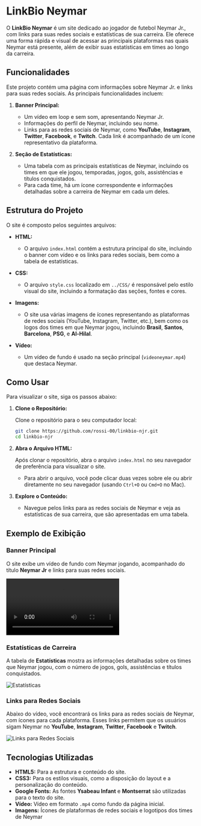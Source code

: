 # LinkBio Neymar

O **LinkBio Neymar** é um site dedicado ao jogador de futebol Neymar Jr., com links para suas redes sociais e estatísticas de sua carreira. Ele oferece uma forma rápida e visual de acessar as principais plataformas nas quais Neymar está presente, além de exibir suas estatísticas em times ao longo da carreira.

## Funcionalidades

Este projeto contém uma página com informações sobre Neymar Jr. e links para suas redes sociais. As principais funcionalidades incluem:

1. **Banner Principal:**
   - Um vídeo em loop e sem som, apresentando Neymar Jr.
   - Informações do perfil de Neymar, incluindo seu nome.
   - Links para as redes sociais de Neymar, como **YouTube**, **Instagram**, **Twitter**, **Facebook**, e **Twitch**. Cada link é acompanhado de um ícone representativo da plataforma.

2. **Seção de Estatísticas:**
   - Uma tabela com as principais estatísticas de Neymar, incluindo os times em que ele jogou, temporadas, jogos, gols, assistências e títulos conquistados.
   - Para cada time, há um ícone correspondente e informações detalhadas sobre a carreira de Neymar em cada um deles.

## Estrutura do Projeto

O site é composto pelos seguintes arquivos:

- **HTML:**
  - O arquivo `index.html` contém a estrutura principal do site, incluindo o banner com vídeo e os links para redes sociais, bem como a tabela de estatísticas.

- **CSS:**
  - O arquivo `style.css` localizado em `../CSS/` é responsável pelo estilo visual do site, incluindo a formatação das seções, fontes e cores.

- **Imagens:**
  - O site usa várias imagens de ícones representando as plataformas de redes sociais (YouTube, Instagram, Twitter, etc.), bem como os logos dos times em que Neymar jogou, incluindo **Brasil**, **Santos**, **Barcelona**, **PSG**, e **Al-Hilal**.

- **Vídeo:**
  - Um vídeo de fundo é usado na seção principal (`videoneymar.mp4`) que destaca Neymar.

## Como Usar

Para visualizar o site, siga os passos abaixo:

1. **Clone o Repositório:**

   Clone o repositório para o seu computador local:

   ```bash
   git clone https://github.com/rossi-00/linkbio-njr.git
   cd linkbio-njr
   ```

2. **Abra o Arquivo HTML:**

   Após clonar o repositório, abra o arquivo `index.html` no seu navegador de preferência para visualizar o site.

   - Para abrir o arquivo, você pode clicar duas vezes sobre ele ou abrir diretamente no seu navegador (usando `Ctrl+O` ou `Cmd+O` no Mac).

3. **Explore o Conteúdo:**
   - Navegue pelos links para as redes sociais de Neymar e veja as estatísticas de sua carreira, que são apresentadas em uma tabela.

## Exemplo de Exibição

### Banner Principal

O site exibe um vídeo de fundo com Neymar jogando, acompanhado do título **Neymar Jr** e links para suas redes sociais.

![Imagem de vídeo de fundo](../Assets/Videos/videoneymar.mp4)

### Estatísticas de Carreira

A tabela de **Estatísticas** mostra as informações detalhadas sobre os times que Neymar jogou, com o número de jogos, gols, assistências e títulos conquistados.

![Estatísticas](../Assets/Imagens/cbf.png)

### Links para Redes Sociais

Abaixo do vídeo, você encontrará os links para as redes sociais de Neymar, com ícones para cada plataforma. Esses links permitem que os usuários sigam Neymar no **YouTube**, **Instagram**, **Twitter**, **Facebook** e **Twitch**.

![Links para Redes Sociais](../Assets/Imagens/youtube.png)

## Tecnologias Utilizadas

- **HTML5:** Para a estrutura e conteúdo do site.
- **CSS3:** Para os estilos visuais, como a disposição do layout e a personalização do conteúdo.
- **Google Fonts:** As fontes **Ysabeau Infant** e **Montserrat** são utilizadas para o texto do site.
- **Vídeo:** Vídeo em formato `.mp4` como fundo da página inicial.
- **Imagens:** Ícones de plataformas de redes sociais e logotipos dos times de Neymar


